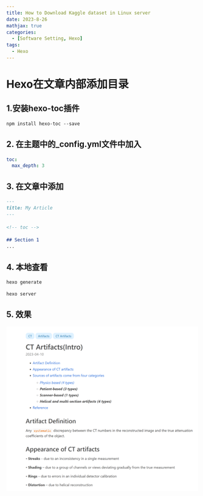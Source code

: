```yaml
---
title: How to Download Kaggle dataset in Linux server
date: 2023-8-26
mathjax: true
categories:
  - [Software Setting, Hexo]
tags:
  - Hexo
---
```




# Hexo在文章内部添加目录

## 1.安装hexo-toc插件

```css
npm install hexo-toc --save
```



## 2. 在主题中的_config.yml文件中加入

```yaml
toc:
  max_depth: 3
```



## 3. 在文章中添加
```markdown
---
title: My Article
---

<!-- toc -->

## Section 1
...

```



## 4. 本地查看

```css
hexo generate
```

```css
hexo server
```



## 5. 效果

![](https://raw.githubusercontent.com/kathychen47/Img4KathyBlog/main/toc.png)



